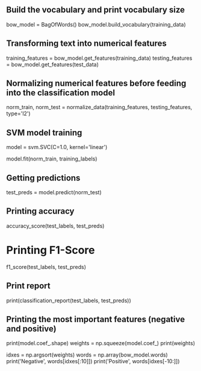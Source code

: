 ## Build the vocabulary and print vocabulary size
bow_model = BagOfWords()
bow_model.build_vocabulary(training_data)

## Transforming text into numerical features
training_features = bow_model.get_features(training_data)
testing_features = bow_model.get_features(test_data)

## Normalizing numerical features before feeding into the classification model
norm_train, norm_test = normalize_data(training_features, testing_features, type='l2')

## SVM model training
model = svm.SVC(C=1.0, kernel='linear')

model.fit(norm_train, training_labels)

## Getting predictions
test_preds = model.predict(norm_test)

## Printing accuracy
accuracy_score(test_labels, test_preds)

# Printing F1-Score
f1_score(test_labels, test_preds)

## Print report
print(classification_report(test_labels, test_preds))


## Printing the most important features (negative and positive)
print(model.coef_.shape)
weights = np.squeeze(model.coef_)
print(weights)

idxes = np.argsort(weights)
words = np.array(bow_model.words)
print('Negative', words[idxes[:10]])
print('Positive', words[idxes[-10:]])

